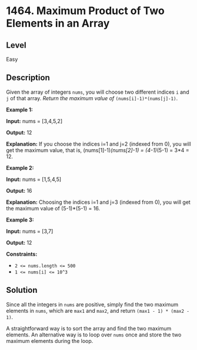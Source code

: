 # 1464. Maximum Product of Two Elements in an Array
## Level
Easy

## Description
Given the array of integers `nums`, you will choose two different indices `i` and `j` of that array. *Return the maximum value of* `(nums[i]-1)*(nums[j]-1)`.

**Example 1:**

**Input:** nums = [3,4,5,2]

**Output:** 12 

**Explanation:** If you choose the indices i=1 and j=2 (indexed from 0), you will get the maximum value, that is, (nums[1]-1)*(nums[2]-1) = (4-1)*(5-1) = 3*4 = 12. 

**Example 2:**

**Input:** nums = [1,5,4,5]

**Output:** 16

**Explanation:** Choosing the indices i=1 and j=3 (indexed from 0), you will get the maximum value of (5-1)*(5-1) = 16.

**Example 3:**

**Input:** nums = [3,7]

**Output:** 12

**Constraints:**

* `2 <= nums.length <= 500`
* `1 <= nums[i] <= 10^3`

## Solution
Since all the integers in `nums` are positive, simply find the two maximum elements in `nums`, which are `max1` and `max2`, and return `(max1 - 1) * (max2 - 1)`.

A straightforward way is to sort the array and find the two maximum elements. An alternative way is to loop over `nums` once and store the two maximum elements during the loop.
